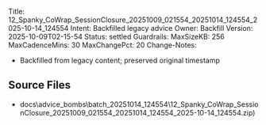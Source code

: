 Title: 12_Spanky_CoWrap_SessionClosure_20251009_021554_20251014_124554_2025-10-14_124554
Intent: Backfilled legacy advice
Owner: Backfill
Version: 2025-10-09T02-15-54
Status: settled
Guardrails:
  MaxSizeKB: 256
  MaxCadenceMins: 30
  MaxChangePct: 20
Change-Notes:
  - Backfilled from legacy content; preserved original timestamp

## Source Files
- docs\advice_bombs\batch_20251014_124554\12_Spanky_CoWrap_SessionClosure_20251009_021554_20251014_124554_2025-10-14_124554.zip)
